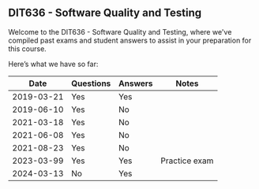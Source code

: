## DIT636 - Software Quality and Testing 
Welcome to the DIT636 - Software Quality and Testing, where we've compiled past exams and student answers to assist in your preparation for this course.

Here’s what we have so far:

|    Date    | Questions | Answers |     Notes     |
|------------|-----------|---------|---------------|
| 2019-03-21 | Yes       | Yes     |               |
| 2019-06-10 | Yes       | No      |               |
| 2021-03-18 | Yes       | No      |               |
| 2021-06-08 | Yes       | No      |               |
| 2021-08-23 | Yes       | No      |               |
| 2023-03-99 | Yes       | Yes     | Practice exam |
| 2024-03-13 | No        | Yes     |               |
